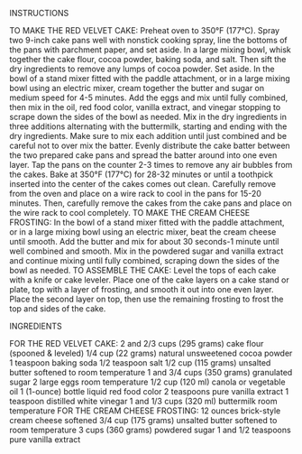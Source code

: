 INSTRUCTIONS
 
TO MAKE THE RED VELVET CAKE:
Preheat oven to 350°F (177°C). Spray two 9-inch cake pans well with nonstick cooking spray, line the bottoms of the pans with parchment paper, and set aside.
In a large mixing bowl, whisk together the cake flour, cocoa powder, baking soda, and salt. Then sift the dry ingredients to remove any lumps of cocoa powder. Set aside.
In the bowl of a stand mixer fitted with the paddle attachment, or in a large mixing bowl using an electric mixer, cream together the butter and sugar on medium speed for 4-5 minutes. Add the eggs and mix until fully combined, then mix in the oil, red food color, vanilla extract, and vinegar stopping to scrape down the sides of the bowl as needed.
Mix in the dry ingredients in three additions alternating with the buttermilk, starting and ending with the dry ingredients. Make sure to mix each addition until just combined and be careful not to over mix the batter.
Evenly distribute the cake batter between the two prepared cake pans and spread the batter around into one even layer. Tap the pans on the counter 2-3 times to remove any air bubbles from the cakes.
Bake at 350°F (177°C) for 28-32 minutes or until a toothpick inserted into the center of the cakes comes out clean. Carefully remove from the oven and place on a wire rack to cool in the pans for 15-20 minutes. Then, carefully remove the cakes from the cake pans and place on the wire rack to cool completely. 
TO MAKE THE CREAM CHEESE FROSTING:
In the bowl of a stand mixer fitted with the paddle attachment, or in a large mixing bowl using an electric mixer, beat the cream cheese until smooth. Add the butter and mix for about 30 seconds-1 minute until well combined and smooth. 
Mix in the powdered sugar and vanilla extract and continue mixing until fully combined, scraping down the sides of the bowl as needed.
TO ASSEMBLE THE CAKE:
Level the tops of each cake with a knife or cake leveler. Place one of the cake layers on a cake stand or plate, top with a layer of frosting, and smooth it out into one even layer. Place the second layer on top, then use the remaining frosting to frost the top and sides of the cake.

INGREDIENTS

FOR THE RED VELVET CAKE:
2 and 2/3 cups (295 grams) cake flour (spooned & leveled)
1/4 cup (22 grams) natural unsweetened cocoa powder
1 teaspoon baking soda
1/2 teaspoon salt
1/2 cup (115 grams) unsalted butter softened to room temperature
1 and 3/4 cups (350 grams) granulated sugar
2 large eggs room temperature
1/2 cup (120 ml) canola or vegetable oil
1 (1-ounce) bottle liquid red food color
2 teaspoons pure vanilla extract
1 teaspoon distilled white vinegar
1 and 1/3 cups (320 ml) buttermilk room temperature
FOR THE CREAM CHEESE FROSTING:
12 ounces brick-style cream cheese softened
3/4 cup (175 grams) unsalted butter softened to room temperature
3 cups (360 grams) powdered sugar
1 and 1/2 teaspoons pure vanilla extract